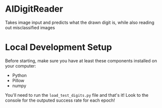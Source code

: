 # AIDigitReader
Takes image input and predicts what the drawn digit is, while also reading out misclassified images

# Local Development Setup
Before starting, make sure you have at least these components installed on your computer:
- Python
- Pillow
- numpy


You'll need to run the ```load_test_digits.py``` file and that's it! Look to the console for the outputed success rate for each epoch!
